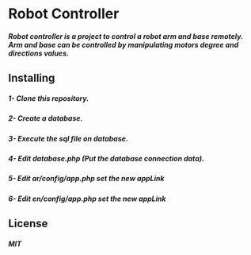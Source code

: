 # Robot Controller
##### Robot controller is a project to control a robot arm and base remotely. Arm and base can be controlled by manipulating motors degree and directions values.

## Installing
##### 1- Clone this repository.
##### 2- Create a database.
##### 3- Execute the sql file on database.
##### 4- Edit database.php (Put the database connection data).
##### 5- Edit ar/config/app.php set the new appLink
##### 6- Edit en/config/app.php set the new appLink


## License
##### MIT
